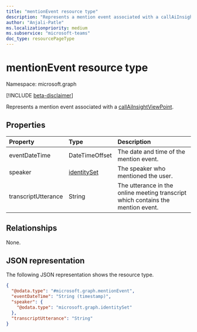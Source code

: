 ```yaml
---
title: "mentionEvent resource type"
description: "Represents a mention event associated with a callAiInsightViewPoint."
author: "Anjali-Patle"
ms.localizationpriority: medium
ms.subservice: "microsoft-teams"
doc_type: resourcePageType
---
```


# mentionEvent resource type

Namespace: microsoft.graph

[!INCLUDE [beta-disclaimer](../../includes/beta-disclaimer.md)]

Represents a mention event associated with a [callAiInsightViewPoint](callaiinsightviewpoint.md).


## Properties
|Property|Type|Description|
|:---|:---|:---|
|eventDateTime|DateTimeOffset|The date and time of the mention event.|
|speaker|[identitySet](../resources/intune-identityset.md)|The speaker who mentioned the user.|
|transcriptUtterance|String|The utterance in the online meeting transcript which contains the mention event.|

## Relationships
None.

## JSON representation
The following JSON representation shows the resource type.
<!-- {
  "blockType": "resource",
  "@odata.type": "microsoft.graph.mentionEvent"
}
-->
``` json
{
  "@odata.type": "#microsoft.graph.mentionEvent",
  "eventDateTime": "String (timestamp)",
  "speaker": {
    "@odata.type": "microsoft.graph.identitySet"
  },
  "transcriptUtterance": "String"
}
```

